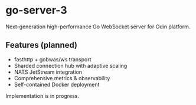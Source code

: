 # go-server-3

Next-generation high-performance Go WebSocket server for Odin platform.

## Features (planned)
- fasthttp + gobwas/ws transport
- Sharded connection hub with adaptive scaling
- NATS JetStream integration
- Comprehensive metrics & observability
- Self-contained Docker deployment

Implementation is in progress.
